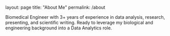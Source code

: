 layout: page
title: "About Me"
permalink: /about

Biomedical Engineer with 3+ years of experience in data
analysis, research, presenting, and scientific writing. Ready to
leverage my biological and engineering background into a
Data Analytics role.
